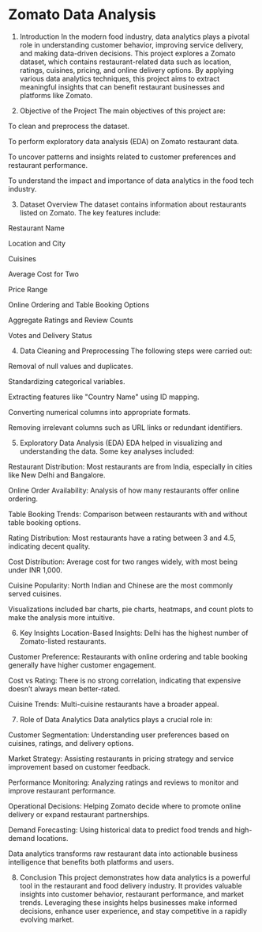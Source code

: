 #                                               Zomato Data Analysis

1. Introduction
In the modern food industry, data analytics plays a pivotal role in understanding customer behavior, improving service delivery, and making data-driven decisions. This project explores a Zomato dataset, which contains restaurant-related data such as location, ratings, cuisines, pricing, and online delivery options. By applying various data analytics techniques, this project aims to extract meaningful insights that can benefit restaurant businesses and platforms like Zomato.

2. Objective of the Project
The main objectives of this project are:

To clean and preprocess the dataset.

To perform exploratory data analysis (EDA) on Zomato restaurant data.

To uncover patterns and insights related to customer preferences and restaurant performance.

To understand the impact and importance of data analytics in the food tech industry.

3. Dataset Overview
The dataset contains information about restaurants listed on Zomato. The key features include:

Restaurant Name

Location and City

Cuisines

Average Cost for Two

Price Range

Online Ordering and Table Booking Options

Aggregate Ratings and Review Counts

Votes and Delivery Status

4. Data Cleaning and Preprocessing
The following steps were carried out:

Removal of null values and duplicates.

Standardizing categorical variables.

Extracting features like "Country Name" using ID mapping.

Converting numerical columns into appropriate formats.

Removing irrelevant columns such as URL links or redundant identifiers.

5. Exploratory Data Analysis (EDA)
EDA helped in visualizing and understanding the data. Some key analyses included:

Restaurant Distribution: Most restaurants are from India, especially in cities like New Delhi and Bangalore.

Online Order Availability: Analysis of how many restaurants offer online ordering.

Table Booking Trends: Comparison between restaurants with and without table booking options.

Rating Distribution: Most restaurants have a rating between 3 and 4.5, indicating decent quality.

Cost Distribution: Average cost for two ranges widely, with most being under INR 1,000.

Cuisine Popularity: North Indian and Chinese are the most commonly served cuisines.

Visualizations included bar charts, pie charts, heatmaps, and count plots to make the analysis more intuitive.

6. Key Insights
Location-Based Insights: Delhi has the highest number of Zomato-listed restaurants.

Customer Preference: Restaurants with online ordering and table booking generally have higher customer engagement.

Cost vs Rating: There is no strong correlation, indicating that expensive doesn’t always mean better-rated.

Cuisine Trends: Multi-cuisine restaurants have a broader appeal.

7. Role of Data Analytics
Data analytics plays a crucial role in:

Customer Segmentation: Understanding user preferences based on cuisines, ratings, and delivery options.

Market Strategy: Assisting restaurants in pricing strategy and service improvement based on customer feedback.

Performance Monitoring: Analyzing ratings and reviews to monitor and improve restaurant performance.

Operational Decisions: Helping Zomato decide where to promote online delivery or expand restaurant partnerships.

Demand Forecasting: Using historical data to predict food trends and high-demand locations.

Data analytics transforms raw restaurant data into actionable business intelligence that benefits both platforms and users.

8. Conclusion
This project demonstrates how data analytics is a powerful tool in the restaurant and food delivery industry. It provides valuable insights into customer behavior, restaurant performance, and market trends. Leveraging these insights helps businesses make informed decisions, enhance user experience, and stay competitive in a rapidly evolving market.
